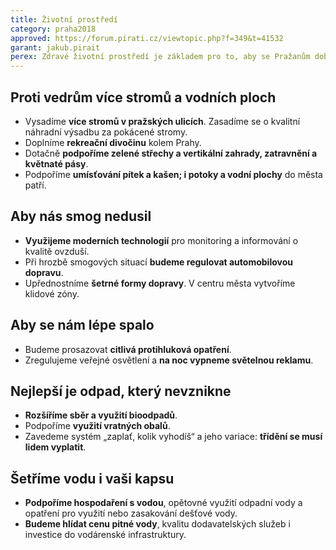 ```yaml
---
title: Životní prostředí
category: praha2018
approved: https://forum.pirati.cz/viewtopic.php?f=349&t=41532
garant: jakub.pirait
perex: Zdravé životní prostředí je základem pro to, aby se Pražanům dobře žilo. Budeme bojovat proti přehřívání města, znečisťování ovzduší a rušivým vlivům, které člověka nenechají v klidu spát. Politiku životního prostředí stavíme na přirozené motivaci, respektu a účasti veřejnosti.
---
```


## Proti vedrům více stromů a vodních ploch

- Vysadíme **více stromů v pražských ulicích**. Zasadíme se o kvalitní náhradní výsadbu za pokácené stromy.  
- Doplníme **rekreační divočinu** kolem Prahy.  
- Dotačně **podpoříme zelené střechy a vertikální zahrady, zatravnění a květnaté pásy**.
- Podpoříme **umísťování pítek a kašen; i potoky a vodní plochy** do města patří.

## Aby nás smog nedusil

- **Využijeme moderních technologií** pro monitoring a informování o kvalitě ovzduší.  
- Při hrozbě smogových situací **budeme regulovat automobilovou dopravu**.  
- Upřednostníme **šetrné formy dopravy**. V centru města vytvoříme klidové zóny.

## Aby se nám lépe spalo

- Budeme prosazovat **citlivá protihluková opatření**.  
- Zregulujeme veřejné osvětlení a **na noc vypneme světelnou reklamu**.

## Nejlepší je odpad, který nevznikne

- **Rozšíříme sběr a využití bioodpadů**.  
- Podpoříme **využití vratných obalů**. 
- Zavedeme systém „zaplať, kolik vyhodíš“ a jeho variace: **třídění se musí lidem vyplatit**.

## Šetříme vodu i vaši kapsu

- **Podpoříme hospodaření s vodou**, opětovné využití odpadní vody a opatření pro využití nebo zasakování dešťové vody.  
- **Budeme hlídat cenu pitné vody**, kvalitu dodavatelských služeb i investice do vodárenské infrastruktury.
